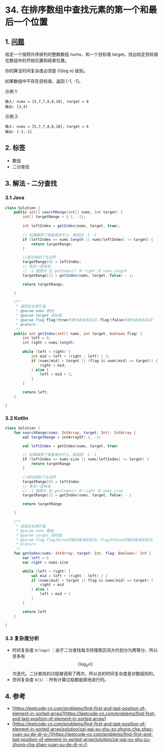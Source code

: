 # 34. 在排序数组中查找元素的第一个和最后一个位置

## 1. [问题](https://leetcode-cn.com/problems/find-first-and-last-position-of-element-in-sorted-array/)

给定一个按照升序排列的整数数组 nums，和一个目标值 target。找出给定目标值在数组中的开始位置和结束位置。

你的算法时间复杂度必须是 O\(log n\) 级别。

如果数组中不存在目标值，返回 \[-1, -1\]。

示例 1:

```text
输入: nums = [5,7,7,8,8,10], target = 8
输出: [3,4]
```

示例 2:

```text
输入: nums = [5,7,7,8,8,10], target = 6
输出: [-1,-1]
```

## 2. 标签

* 数组
* 二分查找

## 3. 解法 - 二分查找

### 3.1 Java

```java
class Solution {
    public int[] searchRange(int[] nums, int target) {
        int[] targetRange = {-1, -1};
        
        int leftIndex = getIndex(nums, target, true);
        
        // 如果越界了或者值对不上，就返回 -1 -1
        if (leftIndex == nums.length || nums[leftIndex] != target) {
            return targetRange;
        }

        //成功找到了左边界
        targetRange[0] = leftIndex;
        // 有左一定有右
        // -1 是因为 在 getIndex() 中 right 为 nums.length
        targetRange[1] = getIndex(nums, target, false) - 1;

        return targetRange;

    }

    /**
     * 返回左右索引值
     * @param nums 数组
     * @param target 目标值
     * @param flag flag为true时递归查询左区间，flag为false时递归查询右区间
     * @return
     */
    public int getIndex(int[] nums, int target, boolean flag) {
        int left = 0;
        int right = nums.length;
        
        while (left < right) {
            int mid = left + (right - left) / 2;
            if (nums[mid] > target || (flag && nums[mid] == target)) {
                right = mid;
            } else {
                left = mid + 1;
            }
        }

        return left;
    }

}
```

### 3.2 Kotlin

```kotlin
class Solution {
    fun searchRange(nums: IntArray, target: Int): IntArray {
        val targetRange = intArrayOf(-1, -1)

        val leftIndex = getIndex(nums, target, true)

        // 如果越界了或者值对不上，就返回 -1 -1
        if (leftIndex == nums.size || nums[leftIndex] != target) {
            return targetRange
        }

        //成功找到了左边界
        targetRange[0] = leftIndex
        // 有左一定有右
        // -1 是因为 在 getIndex() 中 right 为 nums.size
        targetRange[1] = getIndex(nums, target, false) - 1

        return targetRange

    }

    /**
     * 返回左右索引值
     * @param nums 数组
     * @param target 目标值
     * @param flag flag为true时递归查询左区间，flag为false时递归查询右区间
     * @return
     */
    fun getIndex(nums: IntArray, target: Int, flag: Boolean): Int {
        var left = 0
        var right = nums.size

        while (left < right) {
            val mid = left + (right - left) / 2
            if (nums[mid] > target || flag && nums[mid] == target) {
                right = mid
            } else {
                left = mid + 1
            }
        }

        return left
    }

}
```

### 3.3 复杂度分析

* 时间复杂度 `O(logn)` ：由于二分查找每次将搜索区间大约划分为两等分，所以至多有 $$\lceil \log_{2}n\rceil$$次迭代。二分查找的过程被调用了两次，所以总的时间复杂度是对数级别的。
* 空间复杂度 `O(1)` ：所有计算过程都是原地进行的。

## 4. 参考

* [https://leetcode-cn.com/problems/find-first-and-last-position-of-element-in-sorted-array/](https://leetcode-cn.com/problems/find-first-and-last-position-of-element-in-sorted-array/)
* [https://leetcode-cn.com/problems/find-first-and-last-position-of-element-in-sorted-array/solution/zai-pai-xu-shu-zu-zhong-cha-zhao-yuan-su-de-di-yi-/](https://leetcode-cn.com/problems/find-first-and-last-position-of-element-in-sorted-array/solution/zai-pai-xu-shu-zu-zhong-cha-zhao-yuan-su-de-di-yi-/)

